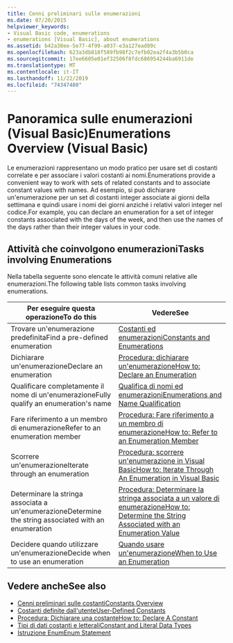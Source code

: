 ```yaml
---
title: Cenni preliminari sulle enumerazioni
ms.date: 07/20/2015
helpviewer_keywords:
- Visual Basic code, enumerations
- enumerations [Visual Basic], about enumerations
ms.assetid: b42a38ee-5e77-4f99-a037-e3a127ead89c
ms.openlocfilehash: 623a3db818f589fb98f2c7efb02ea2f4a3b5b0ca
ms.sourcegitcommit: 17ee6605e01ef32506f8fdc686954244ba6911de
ms.translationtype: MT
ms.contentlocale: it-IT
ms.lasthandoff: 11/22/2019
ms.locfileid: "74347480"
---
```

# <a name="enumerations-overview-visual-basic"></a><span data-ttu-id="72d6a-102">Panoramica sulle enumerazioni (Visual Basic)</span><span class="sxs-lookup"><span data-stu-id="72d6a-102">Enumerations Overview (Visual Basic)</span></span>
<span data-ttu-id="72d6a-103">Le enumerazioni rappresentano un modo pratico per usare set di costanti correlate e per associare i valori costanti ai nomi.</span><span class="sxs-lookup"><span data-stu-id="72d6a-103">Enumerations provide a convenient way to work with sets of related constants and to associate constant values with names.</span></span> <span data-ttu-id="72d6a-104">Ad esempio, si può dichiarare un'enumerazione per un set di costanti integer associate ai giorni della settimana e quindi usare i nomi dei giorni anziché i relativi valori integer nel codice.</span><span class="sxs-lookup"><span data-stu-id="72d6a-104">For example, you can declare an enumeration for a set of integer constants associated with the days of the week, and then use the names of the days rather than their integer values in your code.</span></span>  
  
## <a name="tasks-involving-enumerations"></a><span data-ttu-id="72d6a-105">Attività che coinvolgono enumerazioni</span><span class="sxs-lookup"><span data-stu-id="72d6a-105">Tasks involving Enumerations</span></span>  
 <span data-ttu-id="72d6a-106">Nella tabella seguente sono elencate le attività comuni relative alle enumerazioni.</span><span class="sxs-lookup"><span data-stu-id="72d6a-106">The following table lists common tasks involving enumerations.</span></span>  
  
|<span data-ttu-id="72d6a-107">Per eseguire questa operazione</span><span class="sxs-lookup"><span data-stu-id="72d6a-107">To do this</span></span>|<span data-ttu-id="72d6a-108">Vedere</span><span class="sxs-lookup"><span data-stu-id="72d6a-108">See</span></span>|  
|----------------|---------|  
|<span data-ttu-id="72d6a-109">Trovare un'enumerazione predefinita</span><span class="sxs-lookup"><span data-stu-id="72d6a-109">Find a pre-defined enumeration</span></span>|[<span data-ttu-id="72d6a-110">Costanti ed enumerazioni</span><span class="sxs-lookup"><span data-stu-id="72d6a-110">Constants and Enumerations</span></span>](../../../../visual-basic/language-reference/constants-and-enumerations.md)|  
|<span data-ttu-id="72d6a-111">Dichiarare un'enumerazione</span><span class="sxs-lookup"><span data-stu-id="72d6a-111">Declare an enumeration</span></span>|[<span data-ttu-id="72d6a-112">Procedura: dichiarare un'enumerazione</span><span class="sxs-lookup"><span data-stu-id="72d6a-112">How to: Declare an Enumeration</span></span>](../../../../visual-basic/programming-guide/language-features/constants-enums/how-to-declare-enumerations.md)|  
|<span data-ttu-id="72d6a-113">Qualificare completamente il nome di un'enumerazione</span><span class="sxs-lookup"><span data-stu-id="72d6a-113">Fully qualify an enumeration's name</span></span>|[<span data-ttu-id="72d6a-114">Qualifica di nomi ed enumerazioni</span><span class="sxs-lookup"><span data-stu-id="72d6a-114">Enumerations and Name Qualification</span></span>](../../../../visual-basic/programming-guide/language-features/constants-enums/enumerations-and-name-qualification.md)|  
|<span data-ttu-id="72d6a-115">Fare riferimento a un membro di enumerazione</span><span class="sxs-lookup"><span data-stu-id="72d6a-115">Refer to an enumeration member</span></span>|[<span data-ttu-id="72d6a-116">Procedura: Fare riferimento a un membro di enumerazione</span><span class="sxs-lookup"><span data-stu-id="72d6a-116">How to: Refer to an Enumeration Member</span></span>](../../../../visual-basic/programming-guide/language-features/constants-enums/how-to-refer-to-an-enumeration-member.md)|  
|<span data-ttu-id="72d6a-117">Scorrere un'enumerazione</span><span class="sxs-lookup"><span data-stu-id="72d6a-117">Iterate through an enumeration</span></span>|[<span data-ttu-id="72d6a-118">Procedura: scorrere un'enumerazione in Visual Basic</span><span class="sxs-lookup"><span data-stu-id="72d6a-118">How to: Iterate Through An Enumeration in Visual Basic</span></span>](../../../../visual-basic/programming-guide/language-features/constants-enums/how-to-iterate-through-an-enumeration.md)|  
|<span data-ttu-id="72d6a-119">Determinare la stringa associata a un'enumerazione</span><span class="sxs-lookup"><span data-stu-id="72d6a-119">Determine the string associated with an enumeration</span></span>|[<span data-ttu-id="72d6a-120">Procedura: Determinare la stringa associata a un valore di enumerazione</span><span class="sxs-lookup"><span data-stu-id="72d6a-120">How to: Determine the String Associated with an Enumeration Value</span></span>](../../../../visual-basic/programming-guide/language-features/constants-enums/how-to-determine-the-string-associated-with-an-enumeration-value.md)|  
|<span data-ttu-id="72d6a-121">Decidere quando utilizzare un'enumerazione</span><span class="sxs-lookup"><span data-stu-id="72d6a-121">Decide when to use an enumeration</span></span>|[<span data-ttu-id="72d6a-122">Quando usare un'enumerazione</span><span class="sxs-lookup"><span data-stu-id="72d6a-122">When to Use an Enumeration</span></span>](../../../../visual-basic/programming-guide/language-features/constants-enums/when-to-use-an-enumeration.md)|  
  
## <a name="see-also"></a><span data-ttu-id="72d6a-123">Vedere anche</span><span class="sxs-lookup"><span data-stu-id="72d6a-123">See also</span></span>

- [<span data-ttu-id="72d6a-124">Cenni preliminari sulle costanti</span><span class="sxs-lookup"><span data-stu-id="72d6a-124">Constants Overview</span></span>](../../../../visual-basic/programming-guide/language-features/constants-enums/constants-overview.md)
- [<span data-ttu-id="72d6a-125">Costanti definite dall'utente</span><span class="sxs-lookup"><span data-stu-id="72d6a-125">User-Defined Constants</span></span>](../../../../visual-basic/programming-guide/language-features/constants-enums/user-defined-constants.md)
- [<span data-ttu-id="72d6a-126">Procedura: Dichiarare una costante</span><span class="sxs-lookup"><span data-stu-id="72d6a-126">How to: Declare A Constant</span></span>](../../../../visual-basic/programming-guide/language-features/constants-enums/how-to-declare-a-constant.md)
- [<span data-ttu-id="72d6a-127">Tipi di dati costanti e letterali</span><span class="sxs-lookup"><span data-stu-id="72d6a-127">Constant and Literal Data Types</span></span>](../../../../visual-basic/programming-guide/language-features/constants-enums/constant-and-literal-data-types.md)
- [<span data-ttu-id="72d6a-128">Istruzione Enum</span><span class="sxs-lookup"><span data-stu-id="72d6a-128">Enum Statement</span></span>](../../../../visual-basic/language-reference/statements/enum-statement.md)
